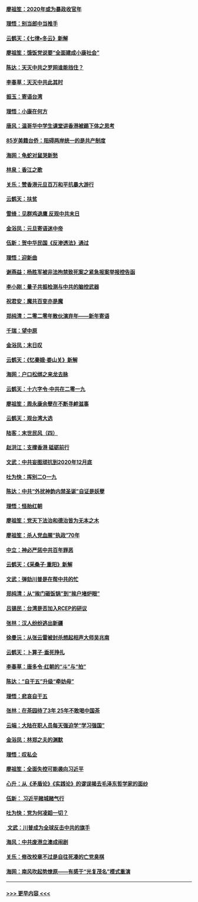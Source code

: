 #### [廖祖笙：2020年或为暴政收官年](../pages/nsc993/n11768216.md?t=01051033) 
#### [理悟：别当郎中当推手](../pages/nsc993/n11768243.md?t=01051033) 
#### [云鹤天：《七律▪冬云》新解](../pages/nsc993/n11768204.md?t=01051033) 
#### [廖祖笙：饿饭党说要“全面建成小康社会”](../pages/nsc993/n11767482.md?t=01051033) 
#### [陈达：天灭中共之罗网谁能挡住？](../pages/nsc993/n11767465.md?t=01051033) 
#### [李春草：天灭中共此其时](../pages/nsc993/n11767452.md?t=01051033) 
#### [振玉：寄语台湾](../pages/nsc993/n11767432.md?t=01051033) 
#### [理悟：小康在何方](../pages/nsc993/n11767394.md?t=01051033) 
#### [唐风：温哥华中学生课堂讲香港被踢下体之思考](../pages/nsc993/n11766848.md?t=01051033) 
#### [85岁美籍台侨：阻碍两岸统一的是共产制度](../pages/nsc993/n11765043.md?t=01051033) 
#### [海网：龟蛇对鼠哭新愁](../pages/nsc993/n11764895.md?t=01051033) 
#### [林泉：香江之歌](../pages/nsc993/n11764415.md?t=01051033) 
#### [关乐：赞香港元旦百万和平抗暴大游行](../pages/nsc993/n11764382.md?t=01051033) 
#### [云鹤天：扶贫](../pages/nsc993/n11764245.md?t=01051033) 
#### [雪绮：见群鸡退鹰  反观中共末日](../pages/nsc993/n11762112.md?t=01051033) 
#### [金浴凤：元旦寄语迷中帝](../pages/nsc993/n11761788.md?t=01051033) 
#### [伍新：贺中华民国《反渗透法》通过](../pages/nsc993/n11761994.md?t=01051033) 
#### [理悟：迎新曲](../pages/nsc993/n11761152.md?t=01051033) 
#### [谢燕益：杨胜军被非法拘禁致死案之紧急报案举报控告函](../pages/nsc993/n11756134.md?t=01051033) 
#### [李小刚：量子共振检测与中共的脑控武器](../pages/nsc993/n11754518.md?t=01051033) 
#### [祝君安：魔共百变亦是魔](../pages/nsc993/n11754469.md?t=01051033) 
#### [郑纯清：二零二零年散伙演弃年——新年寄语](../pages/nsc993/n11754195.md?t=01051033) 
#### [千瑞：望中原](../pages/nsc993/n11754159.md?t=01051033) 
#### [金浴凤：末日叹](../pages/nsc993/n11752359.md?t=01051033) 
#### [云鹤天：《忆秦娥‧娄山关》新解](../pages/nsc993/n11752348.md?t=01051033) 
#### [海网：户口松绑之来龙去脉](../pages/nsc993/n11752328.md?t=01051033) 
#### [云鹤天：十六字令‧中共在二零一九](../pages/nsc993/n11752305.md?t=01051033) 
#### [廖祖笙：周永康余孽在不断寻衅滋事](../pages/nsc993/n11751013.md?t=01051033) 
#### [云鹤天：观台湾大选](../pages/nsc993/n11751007.md?t=01051033) 
#### [陆客：末世民风（四）](../pages/nsc993/n11749203.md?t=01051033) 
#### [赵洪江：支撑香港 砥砺前行](../pages/nsc993/n11748482.md?t=01051033) 
#### [文武：中共妄图顽抗到2020年12月底](../pages/nsc993/n11748446.md?t=01051033) 
#### [吐为快：挥别二O一九](../pages/nsc993/n11748411.md?t=01051033) 
#### [陈达：中共“外扰神韵内禁圣诞”自证是妖孽](../pages/nsc993/n11748226.md?t=01051033) 
#### [理悟：怪胎红朝](../pages/nsc993/n11748206.md?t=01051033) 
#### [廖祖笙：党天下法治和德治皆为无本之木](../pages/nsc993/n11748135.md?t=01051033) 
#### [廖祖笙：杀人党血腥“执政”70年](../pages/nsc993/n11745144.md?t=01051033) 
#### [中立：神必严惩中共百年罪恶](../pages/nsc993/n11744970.md?t=01051033) 
#### [云鹤天：《采桑子‧重阳》新解](../pages/nsc993/n11744948.md?t=01051033) 
#### [文武：弹劾川普是在帮中共的忙](../pages/nsc993/n11744758.md?t=01051033) 
#### [郑纯清：从“挨门砸饭锅”到“挨户堵炉眼”](../pages/nsc993/n11744745.md?t=01051033) 
#### [吕锡民：台湾是否加入RCEP的研议](../pages/nsc993/n11744701.md?t=01051033) 
#### [张林：汉人纷纷逃出新疆](../pages/nsc993/n11743530.md?t=01051033) 
#### [徐曼沅：从张云雷被封杀想起相声大师吴兆南](../pages/nsc993/n11741816.md?t=01051033) 
#### [云鹤天：卜算子‧垂死挣扎](../pages/nsc993/n11739956.md?t=01051033) 
#### [李春草：唐多令‧红朝的“斗”与“拍”](../pages/nsc993/n11739830.md?t=01051033) 
#### [陈达：“自干五”升级“牵妨母”](../pages/nsc993/n11739724.md?t=01051033) 
#### [理悟：悲哀自干五](../pages/nsc993/n11739547.md?t=01051033) 
#### [张林：在茶园待了3年 25年不敢喝中国茶](../pages/nsc993/n11739240.md?t=01051033) 
#### [云端：大陆在职人员每天强迫学“学习强国”](../pages/nsc993/n11738735.md?t=01051033) 
#### [金浴凤：林郑之夫的渊默](../pages/nsc993/n11737735.md?t=01051033) 
#### [理悟：叹私企](../pages/nsc993/n11737715.md?t=01051033) 
#### [廖祖笙：全面失控可能袭向习近平](../pages/nsc993/n11737704.md?t=01051033) 
#### [心升：从《矛盾论》《实践论》的谬误揭去毛泽东哲学家的面纱](../pages/nsc993/n11736962.md?t=01051033) 
#### [伍新： 习近平赌城赌气行](../pages/nsc993/n11736929.md?t=01051033) 
#### [吐为快：党为何凌蹈一切？](../pages/nsc993/n11736915.md?t=01051033) 
#### [ 文武：川普成为全球反击中共的旗手](../pages/nsc993/n11736882.md?t=01051033) 
#### [海风：中共废港立澳成闹剧](../pages/nsc993/n11735857.md?t=01051033) 
#### [关乐：修改校章不过是自往死凑的亡党臭棋](../pages/nsc993/n11735097.md?t=01051033) 
#### [海网：南风吹起势燎原——有感于“光复茂名”模式重演](../pages/nsc993/n11732308.md?t=01051033) 

----
#### [ >>> 更早内容 <<< ](../indexes/nsc993-earlier.md)
